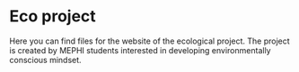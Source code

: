 # Eco project
Here you can find files for the website of the ecological project. The project is created by MEPHI students interested in developing environmentally conscious mindset.
